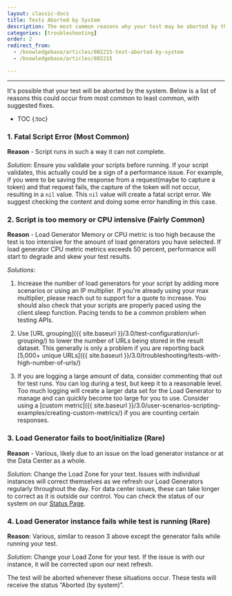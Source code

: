 ```yaml
---
layout: classic-docs
title: Tests Aborted by System
description: The most common reasons why your test may be aborted by the system.
categories: [troubleshooting]
order: 2
redirect_from:
  - /knowledgebase/articles/802215-test-aborted-by-system
  - /knowledgebase/articles/802215

---
```


***

It's possible that your test will be aborted by the system. Below is a list of reasons this could occur from most common to least common, with suggested fixes.

- TOC
{:toc}

### 1. Fatal Script Error (Most Common)

**Reason** - Script runs in such a way it can not complete.

_Solution_: Ensure you validate your scripts before running. If your script validates, this actually could be a sign of a performance issue. For example, if you were to be saving the response from a request(maybe to capture a token) and that request fails, the capture of the token will not occur, resulting in a `nil` value. This `nil` value will create a fatal script error. We suggest checking the content and doing some error handling in this case.

### 2. Script is too memory or CPU intensive (Fairly Common)

**Reason** - Load Generator Memory or CPU metric is too high because the test is too intensive for the amount of load generators you have selected. If load generator CPU metric metrics exceeds 50 percent, performance will start to degrade and skew your test results.

_Solutions_:

1. Increase the number of load generators for your script by adding more scenarios or using an IP multiplier. If you're already using your max multiplier, please reach out to support for a quote to increase.
You should also check that your scripts are properly paced using the client.sleep function. Pacing tends to be a common problem when testing APIs.

2. Use [URL grouping]({{ site.baseurl }}/3.0/test-configuration/url-grouping/) to lower the number of URLs being stored in the result dataset. This generally is only a problem if you are reporting back [5,000+ unique URLs]({{ site.baseurl }}/3.0/troubleshooting/tests-with-high-number-of-urls/)

3. If you are logging a large amount of data, consider commenting that out for test runs. You can log during a test, but keep it to a reasonable level. Too much logging will create a larger data set for the Load Generator to manage and can quickly become too large for you to use. Consider using a [custom metric]({{ site.baseurl }}/3.0/user-scenarios-scripting-examples/creating-custom-metrics/) if you are counting certain responses.

### 3. Load Generator fails to boot/initialize (Rare)

**Reason** - Various, likely due to an issue on the load generator instance or at the Data Center as a whole.

_Solution_:  Change the Load Zone for your test. Issues with individual instances will correct themselves as we refresh our Load Generators regularly throughout the day. For data center issues, these can take longer to correct as it is outside our control. You can check the status of our system on our [Status Page](http://status.loadimpact.com/).

### 4. Load Generator instance fails while test is running (Rare)

**Reason**: Various, similar to reason 3 above except the generator fails while running your test.

_Solution_: Change your Load Zone for your test. If the issue is with our instance, it will be corrected upon our next refresh.


The test will be aborted whenever these situations occur. These tests will receive the status “Aborted (by system)”.
